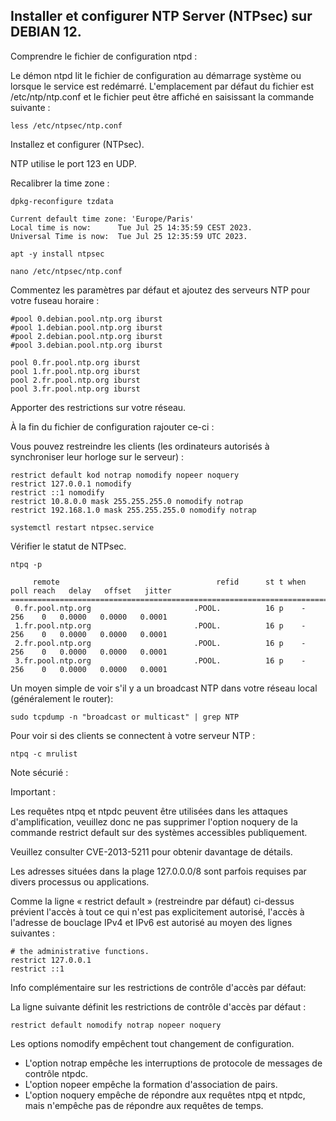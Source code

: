 ## Installer et configurer NTP Server (NTPsec) sur DEBIAN 12.

Comprendre le fichier de configuration ntpd :

Le démon ntpd lit le fichier de configuration au démarrage système ou lorsque le service est redémarré. L'emplacement par défaut du fichier est /etc/ntp/ntp.conf et le fichier peut être affiché en saisissant la commande suivante :
```
less /etc/ntpsec/ntp.conf
```
Installez et configurer (NTPsec).

NTP utilise le port 123 en UDP.

Recalibrer la time zone :
```
dpkg-reconfigure tzdata
```
```
Current default time zone: 'Europe/Paris'
Local time is now:      Tue Jul 25 14:35:59 CEST 2023.
Universal Time is now:  Tue Jul 25 12:35:59 UTC 2023.
```
```
apt -y install ntpsec
```
```
nano /etc/ntpsec/ntp.conf
```
Commentez les paramètres par défaut et ajoutez des serveurs NTP pour votre fuseau horaire :
```
#pool 0.debian.pool.ntp.org iburst
#pool 1.debian.pool.ntp.org iburst
#pool 2.debian.pool.ntp.org iburst
#pool 3.debian.pool.ntp.org iburst
```
```
pool 0.fr.pool.ntp.org iburst
pool 1.fr.pool.ntp.org iburst
pool 2.fr.pool.ntp.org iburst
pool 3.fr.pool.ntp.org iburst
```
Apporter des restrictions sur votre réseau.

À la fin du fichier de configuration rajouter ce-ci :

Vous pouvez restreindre les clients (les ordinateurs autorisés à synchroniser leur horloge sur le serveur) :
```
restrict default kod notrap nomodify nopeer noquery
restrict 127.0.0.1 nomodify
restrict ::1 nomodify
restrict 10.8.0.0 mask 255.255.255.0 nomodify notrap
restrict 192.168.1.0 mask 255.255.255.0 nomodify notrap
```
```
systemctl restart ntpsec.service
```
Vérifier le statut de NTPsec.
```
ntpq -p
```
```
     remote                                   refid      st t when poll reach   delay   offset   jitter
=======================================================================================================
 0.fr.pool.ntp.org                       .POOL.          16 p    -  256    0   0.0000   0.0000   0.0001
 1.fr.pool.ntp.org                       .POOL.          16 p    -  256    0   0.0000   0.0000   0.0001
 2.fr.pool.ntp.org                       .POOL.          16 p    -  256    0   0.0000   0.0000   0.0001
 3.fr.pool.ntp.org                       .POOL.          16 p    -  256    0   0.0000   0.0000   0.0001
```
Un moyen simple de voir s'il y a un broadcast NTP dans votre réseau local (généralement le router):
```
sudo tcpdump -n "broadcast or multicast" | grep NTP
```
Pour voir si des clients se connectent à votre serveur NTP :
```
ntpq -c mrulist
```
Note sécurié :

Important :

Les requêtes ntpq et ntpdc peuvent être utilisées dans les attaques d'amplification, veuillez donc ne pas supprimer l'option noquery de la commande restrict default sur des systèmes accessibles publiquement.

Veuillez consulter CVE-2013-5211 pour obtenir davantage de détails.

Les adresses situées dans la plage 127.0.0.0/8 sont parfois requises par divers processus ou applications.

Comme la ligne « restrict default » (restreindre par défaut) ci-dessus prévient l'accès à tout ce qui n'est pas explicitement autorisé, l'accès à l'adresse de bouclage IPv4 et IPv6 est autorisé au moyen des lignes suivantes :

```
# the administrative functions.
restrict 127.0.0.1
restrict ::1
```
Info complémentaire sur les restrictions de contrôle d'accès par défaut:

La ligne suivante définit les restrictions de contrôle d'accès par défaut :
```
restrict default nomodify notrap nopeer noquery
```
Les options nomodify empêchent tout changement de configuration.

- L'option notrap empêche les interruptions de protocole de messages de contrôle ntpdc.
- L'option nopeer empêche la formation d'association de pairs.
- L'option noquery empêche de répondre aux requêtes ntpq et ntpdc, mais n'empêche pas de répondre aux requêtes de temps.

